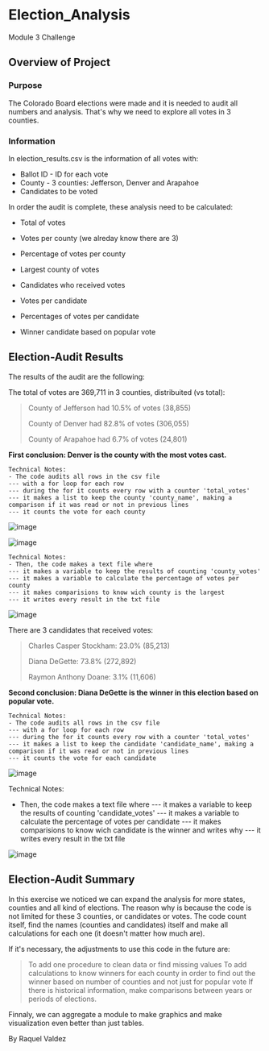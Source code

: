 # Election_Analysis
Module 3 Challenge
## Overview of Project
### Purpose
The Colorado Board elections were made and it is needed to audit all numbers and analysis. That's why we need to explore all votes in 3 counties.
### Information
In election_results.csv is the information of all votes with:
- Ballot ID - ID for each vote
- County - 3 counties: Jefferson, Denver and Arapahoe
- Candidates to be voted

In order the audit is complete, these analysis need to be calculated:

- Total of votes

- Votes per county (we alreday know there are 3)
- Percentage of votes per county
- Largest county of votes

- Candidates who received votes
- Votes per candidate
- Percentages of votes per candidate
- Winner candidate based on popular vote

## Election-Audit Results
The results of the audit are the following:

The total of votes are 369,711 in 3 counties, distribuited (vs total):
> County of Jefferson had 10.5% of votes (38,855)
> 
> County of Denver had 82.8% of votes (306,055)
> 
> County of Arapahoe had 6.7% of votes (24,801)
> 
**First conclusion: Denver is the county with the most votes cast.**

```
Technical Notes:
- The code audits all rows in the csv file
--- with a for loop for each row
--- during the for it counts every row with a counter 'total_votes'
--- it makes a list to keep the county 'county_name', making a comparison if it was read or not in previous lines
--- it counts the vote for each county
```

![image](https://user-images.githubusercontent.com/85086918/125145606-76323080-e0e7-11eb-9f8c-714fac3a5e8a.png)

![image](https://user-images.githubusercontent.com/85086918/125145615-877b3d00-e0e7-11eb-9557-aa3b0e7b7c95.png)

```
Technical Notes:
- Then, the code makes a text file where
--- it makes a variable to keep the results of counting 'county_votes'
--- it makes a variable to calculate the percentage of votes per county
--- it makes comparisions to know wich county is the largest
--- it writes every result in the txt file
```
![image](https://user-images.githubusercontent.com/85086918/125145752-30c23300-e0e8-11eb-8ab2-fae81ec90a05.png)


There are 3 candidates that received votes:
> Charles Casper Stockham: 23.0% (85,213)
> 
> Diana DeGette: 73.8% (272,892)
> 
> Raymon Anthony Doane: 3.1% (11,606)
> 
**Second conclusion: Diana DeGette is the winner in this election based on popular vote.**

```
Technical Notes:
- The code audits all rows in the csv file
--- with a for loop for each row
--- during the for it counts every row with a counter 'total_votes'
--- it makes a list to keep the candidate 'candidate_name', making a comparison if it was read or not in previous lines
--- it counts the vote for each candidate
```

![image](https://user-images.githubusercontent.com/85086918/125145802-74b53800-e0e8-11eb-8842-c821bbb98cad.png)

Technical Notes:
- Then, the code makes a text file where
--- it makes a variable to keep the results of counting 'candidate_votes'
--- it makes a variable to calculate the percentage of votes per candidate
--- it makes comparisions to know wich candidate is the winner and writes why
--- it writes every result in the txt file

![image](https://user-images.githubusercontent.com/85086918/125145849-aa5a2100-e0e8-11eb-961d-50b9aa0b8382.png)

## Election-Audit Summary

In this exercise we noticed we can expand the analysis for more states, counties and all kind of elections.
The reason why is because the code is not limited for these 3 counties, or candidates or votes.
The code count itself, find the names (counties and candidates) itself and make all calculations for each one (it doesn't matter how much are).

If it's necessary, the adjustments to use this code in the future are:
> To add one procedure to clean data or find missing values
> To add calculations to know winners for each county in order to find out the winner based on number of counties and not just for popular vote
> If there is historical information, make comparisons between years or periods of elections.

Finnaly, we can aggregate a module to make graphics and make visualization even better than just tables.

By Raquel Valdez



